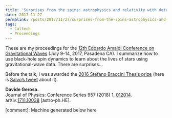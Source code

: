 ```yaml
---
title: 'Surprises from the spins: astrophysics and relativity with detections of spinning black-hole mergers'
date: 2017-11-27
permalink: /posts/2017/11/27/surprises-from-the-spins-astrophysics-and-relativity-with-detections-of-spinning-black-hole-mergers
tags:
  - Caltech
  - Proceedings
---
```


These are my proceedings for the [12th Edoardo Amaldi Conference on Gravitational Waves](<http://amaldi12.org/>) (July 9-14, 2017, Pasadena CA). I summarize how to use black-hole spin dynamics to learn about the lives of stars using gravitational-wave data. There are surprises…

Before the talk, I was awarded the [2016 Stefano Braccini Thesis prize](<https://gwic.ligo.org/thesisprize/2016/>) (here is [Salvo’s tweet](<https://twitter.com/sasomao/status/885568668410683392>) about it).

**Davide Gerosa.**  
Journal of Physics: Conference Series 957 (2018) 1, [012014](<http://iopscience.iop.org/article/10.1088/1742-6596/957/1/012014>).  
arXiv:[1711.10038](<http://arxiv.org/abs/arXiv:1711.10038>) [astro-ph.HE].

[comment]: Machine generated below here
